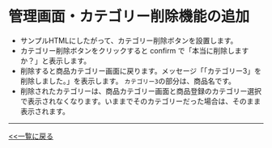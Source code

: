 # 管理画面・カテゴリー削除機能の追加

- サンプルHTMLにしたがって、カテゴリー削除ボタンを設置します。
- カテゴリー削除ボタンをクリックすると confirm で「本当に削除しますか？」と表示します。
- 削除すると商品カテゴリー画面に戻ります。メッセージ「「カテゴリー3」を削除しました。」を表示します。
  `カテゴリー3`の部分は、商品名です。
- 削除されたカテゴリーは、商品カテゴリー画面と商品登録のカテゴリー選択で表示されなくなります。いままでそのカテゴリーだった場合は、そのまま表示されます。

---

[<<一覧に戻る](../../ISSUES.md)
